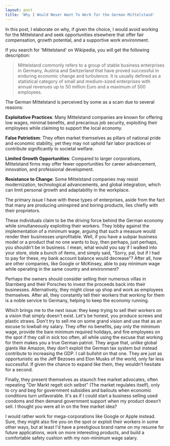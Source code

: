 ```yaml
---
layout: post
title: 'Why I Would Never Want To Work for the German Mittelstand'
---
```


In this post, I elaborate on why, if given the choice, I would avoid working for the Mittelstand and seek opportunities elsewhere that offer fair compensation, growth potential, and a supportive work environment.

If you search for 'Mittelstand' on Wikipedia, you will get the following description:
> Mittelstand commonly refers to a group of stable business enterprises in Germany, Austria and Switzerland that have proved successful in enduring economic change and turbulence. It is usually defined as a statistical category of small and medium-sized enterprises with annual revenues up to 50 million Euro and a maximum of 500 employees.

The German Mittelstand is perceived by some as a scam due to several reasons:

**Exploitative Practices**: Many Mittelstand companies are known for offering low wages, minimal benefits, and precarious job security, exploiting their employees while claiming to support the local economy.

**False Patriotism**: They often market themselves as pillars of national pride and economic stability, yet they may not uphold fair labor practices or contribute significantly to societal welfare.

**Limited Growth Opportunities**: Compared to larger corporations, Mittelstand firms may offer fewer opportunities for career advancement, innovation, and professional development.

**Resistance to Change**: Some Mittelstand companies may resist modernization, technological advancements, and global integration, which can limit personal growth and adaptability in the workplace.

The primary issue I have with these types of enterprises, aside from the fact that many are producing uninspired and boring products, lies chiefly with their proprietors.

These individuals claim to be the driving force behind the German economy while simultaneously exploiting their workers. They lobby against the implementation of a minimum wage, arguing that such a measure would render their businesses unprofitable. Well, if you have a subpar business model or a product that no one wants to buy, then perhaps, just perhaps, you shouldn't be in business. I mean, what would you say if I walked into your store, stole a bunch of items, and simply said, "Sorry, pal, but if I had to pay for these, my bank account balance would decrease"? After all, how are other companies, like Google or McKinsey, able to pay minimum wage while operating in the same country and environment? 

Perhaps the owners should consider selling their numerous villas in Starnberg and their Porsches to invest the proceeds back into their businesses. Alternatively, they might close up shop and work as employees themselves. After all, they constantly tell their workers that working for them is a noble service to Germany, helping to keep the economy running.

Which brings me to the next issue: they keep trying to sell their workers on a vision that simply doesn't exist. Let's be honest, you produce screws and plastic straws. Don't try to sell me on some grand vision and use that as an excuse to lowball my salary. 
They offer no benefits, pay only the minimum wage, provide the bare minimum required holidays, and fire employees on the spot if they call in sick too often, all while using the excuse that working for them makes you a true German patriot. They argue that, unlike global giants like Amazon, they don’t exploit the German tax system but instead contribute to increasing the GDP. I call bullshit on that one. They are just as opportunistic as the Jeff Bezoses and Elon Musks of the world, only far less successful. If given the chance to expand like them, they wouldn’t hesitate for a second.

Finally, they present themselves as staunch free market advocates, often repeating "Der Markt regelt sich selbst" (The market regulates itself), only to cry and beg for government subsidies and bailouts when economic conditions turn unfavorable. It's as if I could start a business selling used condoms and then demand government support when my product doesn’t sell. I thought you were all in on the free market idea?

I would rather work for mega-corporations like Google or Apple instead. Sure, they might also fire you on the spot or exploit their workers in some other ways, but at least I'd have a prestigious brand name on my resume for future applications, work on more interesting products, and build a comfortable safety cushion with my non-minimum wage salary.